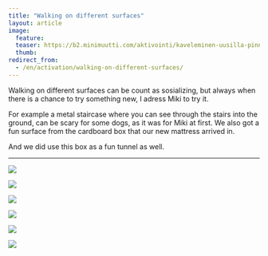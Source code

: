 ```yaml
---
title: "Walking on different surfaces"
layout: article
image:
  feature:
  teaser: https://b2.minimuutti.com/aktivointi/kaveleminen-uusilla-pinnoilla/IMG29607-245px.jpg
  thumb:
redirect_from:
  - /en/activation/walking-on-different-surfaces/
---
```


Walking on different surfaces can be count as sosializing, but always when there is a chance to try something new, I adress Miki to try it.

For example a metal staircase where you can see through the stairs into the ground, can be scary for some dogs, as it was for Miki at first. We also got a fun surface from the cardboard box that our new mattress arrived in.

And we did use this box as a fun tunnel as well.

---

![](https://b2.minimuutti.com/aktivointi/kaveleminen-uusilla-pinnoilla/IMG29605-800px.jpg)

![](https://b2.minimuutti.com/aktivointi/kaveleminen-uusilla-pinnoilla/IMG29601-800px.jpg)

![](https://b2.minimuutti.com/aktivointi/kaveleminen-uusilla-pinnoilla/IMG29607-800px.jpg)

![](https://b2.minimuutti.com/aktivointi/tunnelit/IMG29506-800px.jpg)

![](https://b2.minimuutti.com/aktivointi/kaveleminen-uusilla-pinnoilla/DSC32295-800px.jpg)

![](https://b2.minimuutti.com/aktivointi/kaveleminen-uusilla-pinnoilla/DSC38680-800px.jpg)
